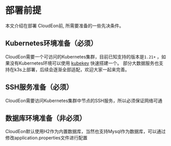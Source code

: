 # 部署前提



本文介绍在部署 CloudEon前, 所需要准备的一些先决条件。


## Kubernetes环境准备（必须）
CloudEon需要一个可访问的Kubernetes集群，目前已知支持的版本是`1.21+` ，如果没有Kubernetes环境可以使用 [kubekey](https://github.com/kubesphere/kubekey) 快速搭建一个。
部分大数据服务也支持在k3s上部署，后续会逐渐全部适配，欢迎大家一起来完善。

## SSH服务准备（必须）
CloudEon需要访问Kubernetes集群中节点的SSH服务，所以必须保证网络可通

## 数据库环境准备（非必须）
CloudEon默认使用H2作为内置数据库，当然也支持Mysql作为数据库，可以通过修改application.properties文件进行配置